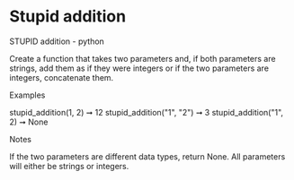 # Stupid addition

STUPID addition - python

Create a function that takes two parameters and, if both parameters are strings, add them as if they were integers or if the two parameters are integers, concatenate them.

Examples

stupid_addition(1, 2) ➞ 12
stupid_addition("1", "2") ➞ 3
stupid_addition("1", 2) ➞ None

Notes


	
If the two parameters are different data types, return None.
	All parameters will either be strings or integers.
